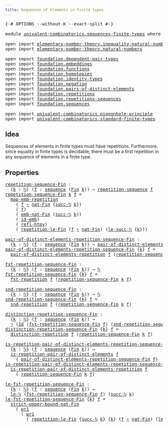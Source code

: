 ```yaml
---
title: Sequences of elements in finite types
---
```


<pre class="Agda"><a id="63" class="Symbol">{-#</a> <a id="67" class="Keyword">OPTIONS</a> <a id="75" class="Pragma">--without-K</a> <a id="87" class="Pragma">--exact-split</a> <a id="101" class="Symbol">#-}</a>

<a id="106" class="Keyword">module</a> <a id="113" href="univalent-combinatorics.sequences-finite-types.html" class="Module">univalent-combinatorics.sequences-finite-types</a> <a id="160" class="Keyword">where</a>

<a id="167" class="Keyword">open</a> <a id="172" class="Keyword">import</a> <a id="179" href="elementary-number-theory.inequality-natural-numbers.html" class="Module">elementary-number-theory.inequality-natural-numbers</a>
<a id="231" class="Keyword">open</a> <a id="236" class="Keyword">import</a> <a id="243" href="elementary-number-theory.natural-numbers.html" class="Module">elementary-number-theory.natural-numbers</a>

<a id="285" class="Keyword">open</a> <a id="290" class="Keyword">import</a> <a id="297" href="foundation.dependent-pair-types.html" class="Module">foundation.dependent-pair-types</a>
<a id="329" class="Keyword">open</a> <a id="334" class="Keyword">import</a> <a id="341" href="foundation.embeddings.html" class="Module">foundation.embeddings</a>
<a id="363" class="Keyword">open</a> <a id="368" class="Keyword">import</a> <a id="375" href="foundation.functions.html" class="Module">foundation.functions</a>
<a id="396" class="Keyword">open</a> <a id="401" class="Keyword">import</a> <a id="408" href="foundation.homotopies.html" class="Module">foundation.homotopies</a>
<a id="430" class="Keyword">open</a> <a id="435" class="Keyword">import</a> <a id="442" href="foundation.identity-types.html" class="Module">foundation.identity-types</a>
<a id="468" class="Keyword">open</a> <a id="473" class="Keyword">import</a> <a id="480" href="foundation.negation.html" class="Module">foundation.negation</a>
<a id="500" class="Keyword">open</a> <a id="505" class="Keyword">import</a> <a id="512" href="foundation.pairs-of-distinct-elements.html" class="Module">foundation.pairs-of-distinct-elements</a>
<a id="550" class="Keyword">open</a> <a id="555" class="Keyword">import</a> <a id="562" href="foundation.repetitions.html" class="Module">foundation.repetitions</a>
<a id="585" class="Keyword">open</a> <a id="590" class="Keyword">import</a> <a id="597" href="foundation.repetitions-sequences.html" class="Module">foundation.repetitions-sequences</a>
<a id="630" class="Keyword">open</a> <a id="635" class="Keyword">import</a> <a id="642" href="foundation.sequences.html" class="Module">foundation.sequences</a>

<a id="664" class="Keyword">open</a> <a id="669" class="Keyword">import</a> <a id="676" href="univalent-combinatorics.pigeonhole-principle.html" class="Module">univalent-combinatorics.pigeonhole-principle</a>
<a id="721" class="Keyword">open</a> <a id="726" class="Keyword">import</a> <a id="733" href="univalent-combinatorics.standard-finite-types.html" class="Module">univalent-combinatorics.standard-finite-types</a>
</pre>
## Idea

Sequences of elements in finite types must have repetitions. Furthermore, since equality in finite types is decidable, there must be a first repetition in any sequence of elements in a finite type.

## Properties

<pre class="Agda"><a id="repetition-sequence-Fin"></a><a id="1015" href="univalent-combinatorics.sequences-finite-types.html#1015" class="Function">repetition-sequence-Fin</a> <a id="1039" class="Symbol">:</a>
  <a id="1043" class="Symbol">(</a><a id="1044" href="univalent-combinatorics.sequences-finite-types.html#1044" class="Bound">k</a> <a id="1046" class="Symbol">:</a> <a id="1048" href="elementary-number-theory.natural-numbers.html#1444" class="Datatype">ℕ</a><a id="1049" class="Symbol">)</a> <a id="1051" class="Symbol">(</a><a id="1052" href="univalent-combinatorics.sequences-finite-types.html#1052" class="Bound">f</a> <a id="1054" class="Symbol">:</a> <a id="1056" href="foundation.sequences.html#369" class="Function">sequence</a> <a id="1065" class="Symbol">(</a><a id="1066" href="univalent-combinatorics.standard-finite-types.html#2149" class="Function">Fin</a> <a id="1070" href="univalent-combinatorics.sequences-finite-types.html#1044" class="Bound">k</a><a id="1071" class="Symbol">))</a> <a id="1074" class="Symbol">→</a> <a id="1076" href="foundation.repetitions-sequences.html#862" class="Function">repetition-sequence</a> <a id="1096" href="univalent-combinatorics.sequences-finite-types.html#1052" class="Bound">f</a>
<a id="1098" href="univalent-combinatorics.sequences-finite-types.html#1015" class="Function">repetition-sequence-Fin</a> <a id="1122" href="univalent-combinatorics.sequences-finite-types.html#1122" class="Bound">k</a> <a id="1124" href="univalent-combinatorics.sequences-finite-types.html#1124" class="Bound">f</a> <a id="1126" class="Symbol">=</a>
  <a id="1130" href="foundation.repetitions.html#4406" class="Function">map-emb-repetition</a>
    <a id="1153" class="Symbol">(</a> <a id="1155" href="univalent-combinatorics.sequences-finite-types.html#1124" class="Bound">f</a> <a id="1157" href="foundation-core.functions.html#407" class="Function Operator">∘</a> <a id="1159" href="univalent-combinatorics.standard-finite-types.html#5670" class="Function">nat-Fin</a> <a id="1167" class="Symbol">{</a><a id="1168" href="elementary-number-theory.natural-numbers.html#1478" class="InductiveConstructor">succ-ℕ</a> <a id="1175" href="univalent-combinatorics.sequences-finite-types.html#1122" class="Bound">k</a><a id="1176" class="Symbol">})</a>
    <a id="1183" class="Symbol">(</a> <a id="1185" href="univalent-combinatorics.sequences-finite-types.html#1124" class="Bound">f</a><a id="1186" class="Symbol">)</a>
    <a id="1192" class="Symbol">(</a> <a id="1194" href="univalent-combinatorics.standard-finite-types.html#6917" class="Function">emb-nat-Fin</a> <a id="1206" class="Symbol">(</a><a id="1207" href="elementary-number-theory.natural-numbers.html#1478" class="InductiveConstructor">succ-ℕ</a> <a id="1214" href="univalent-combinatorics.sequences-finite-types.html#1122" class="Bound">k</a><a id="1215" class="Symbol">))</a>
    <a id="1222" class="Symbol">(</a> <a id="1224" href="foundation-core.embeddings.html#1711" class="Function">id-emb</a><a id="1230" class="Symbol">)</a>
    <a id="1236" class="Symbol">(</a> <a id="1238" href="foundation-core.homotopies.html#710" class="Function">refl-htpy</a><a id="1247" class="Symbol">)</a>
    <a id="1253" class="Symbol">(</a> <a id="1255" href="univalent-combinatorics.pigeonhole-principle.html#5093" class="Function">repetition-le-Fin</a> <a id="1273" class="Symbol">(</a><a id="1274" href="univalent-combinatorics.sequences-finite-types.html#1124" class="Bound">f</a> <a id="1276" href="foundation-core.functions.html#407" class="Function Operator">∘</a> <a id="1278" href="univalent-combinatorics.standard-finite-types.html#5670" class="Function">nat-Fin</a><a id="1285" class="Symbol">)</a> <a id="1287" class="Symbol">(</a><a id="1288" href="elementary-number-theory.inequality-natural-numbers.html#14478" class="Function">le-succ-ℕ</a> <a id="1298" class="Symbol">{</a><a id="1299" href="univalent-combinatorics.sequences-finite-types.html#1122" class="Bound">k</a><a id="1300" class="Symbol">}))</a>

<a id="pair-of-distinct-elements-repetition-sequence-Fin"></a><a id="1305" href="univalent-combinatorics.sequences-finite-types.html#1305" class="Function">pair-of-distinct-elements-repetition-sequence-Fin</a> <a id="1355" class="Symbol">:</a>
  <a id="1359" class="Symbol">{</a><a id="1360" href="univalent-combinatorics.sequences-finite-types.html#1360" class="Bound">k</a> <a id="1362" class="Symbol">:</a> <a id="1364" href="elementary-number-theory.natural-numbers.html#1444" class="Datatype">ℕ</a><a id="1365" class="Symbol">}</a> <a id="1367" class="Symbol">(</a><a id="1368" href="univalent-combinatorics.sequences-finite-types.html#1368" class="Bound">f</a> <a id="1370" class="Symbol">:</a> <a id="1372" href="foundation.sequences.html#369" class="Function">sequence</a> <a id="1381" class="Symbol">(</a><a id="1382" href="univalent-combinatorics.standard-finite-types.html#2149" class="Function">Fin</a> <a id="1386" href="univalent-combinatorics.sequences-finite-types.html#1360" class="Bound">k</a><a id="1387" class="Symbol">))</a> <a id="1390" class="Symbol">→</a> <a id="1392" href="foundation.pairs-of-distinct-elements.html#1375" class="Function">pair-of-distinct-elements</a> <a id="1418" href="elementary-number-theory.natural-numbers.html#1444" class="Datatype">ℕ</a>
<a id="1420" href="univalent-combinatorics.sequences-finite-types.html#1305" class="Function">pair-of-distinct-elements-repetition-sequence-Fin</a> <a id="1470" class="Symbol">{</a><a id="1471" href="univalent-combinatorics.sequences-finite-types.html#1471" class="Bound">k</a><a id="1472" class="Symbol">}</a> <a id="1474" href="univalent-combinatorics.sequences-finite-types.html#1474" class="Bound">f</a> <a id="1476" class="Symbol">=</a>
  <a id="1480" href="foundation.repetitions.html#1315" class="Function">pair-of-distinct-elements-repetition</a> <a id="1517" href="univalent-combinatorics.sequences-finite-types.html#1474" class="Bound">f</a> <a id="1519" class="Symbol">(</a><a id="1520" href="univalent-combinatorics.sequences-finite-types.html#1015" class="Function">repetition-sequence-Fin</a> <a id="1544" href="univalent-combinatorics.sequences-finite-types.html#1471" class="Bound">k</a> <a id="1546" href="univalent-combinatorics.sequences-finite-types.html#1474" class="Bound">f</a><a id="1547" class="Symbol">)</a>

<a id="fst-repetition-sequence-Fin"></a><a id="1550" href="univalent-combinatorics.sequences-finite-types.html#1550" class="Function">fst-repetition-sequence-Fin</a> <a id="1578" class="Symbol">:</a>
  <a id="1582" class="Symbol">{</a><a id="1583" href="univalent-combinatorics.sequences-finite-types.html#1583" class="Bound">k</a> <a id="1585" class="Symbol">:</a> <a id="1587" href="elementary-number-theory.natural-numbers.html#1444" class="Datatype">ℕ</a><a id="1588" class="Symbol">}</a> <a id="1590" class="Symbol">(</a><a id="1591" href="univalent-combinatorics.sequences-finite-types.html#1591" class="Bound">f</a> <a id="1593" class="Symbol">:</a> <a id="1595" href="foundation.sequences.html#369" class="Function">sequence</a> <a id="1604" class="Symbol">(</a><a id="1605" href="univalent-combinatorics.standard-finite-types.html#2149" class="Function">Fin</a> <a id="1609" href="univalent-combinatorics.sequences-finite-types.html#1583" class="Bound">k</a><a id="1610" class="Symbol">))</a> <a id="1613" class="Symbol">→</a> <a id="1615" href="elementary-number-theory.natural-numbers.html#1444" class="Datatype">ℕ</a>
<a id="1617" href="univalent-combinatorics.sequences-finite-types.html#1550" class="Function">fst-repetition-sequence-Fin</a> <a id="1645" class="Symbol">{</a><a id="1646" href="univalent-combinatorics.sequences-finite-types.html#1646" class="Bound">k</a><a id="1647" class="Symbol">}</a> <a id="1649" href="univalent-combinatorics.sequences-finite-types.html#1649" class="Bound">f</a> <a id="1651" class="Symbol">=</a>
  <a id="1655" href="foundation.repetitions.html#1432" class="Function">fst-repetition</a> <a id="1670" href="univalent-combinatorics.sequences-finite-types.html#1649" class="Bound">f</a> <a id="1672" class="Symbol">(</a><a id="1673" href="univalent-combinatorics.sequences-finite-types.html#1015" class="Function">repetition-sequence-Fin</a> <a id="1697" href="univalent-combinatorics.sequences-finite-types.html#1646" class="Bound">k</a> <a id="1699" href="univalent-combinatorics.sequences-finite-types.html#1649" class="Bound">f</a><a id="1700" class="Symbol">)</a>

<a id="snd-repetition-sequence-Fin"></a><a id="1703" href="univalent-combinatorics.sequences-finite-types.html#1703" class="Function">snd-repetition-sequence-Fin</a> <a id="1731" class="Symbol">:</a>
  <a id="1735" class="Symbol">{</a><a id="1736" href="univalent-combinatorics.sequences-finite-types.html#1736" class="Bound">k</a> <a id="1738" class="Symbol">:</a> <a id="1740" href="elementary-number-theory.natural-numbers.html#1444" class="Datatype">ℕ</a><a id="1741" class="Symbol">}</a> <a id="1743" class="Symbol">(</a><a id="1744" href="univalent-combinatorics.sequences-finite-types.html#1744" class="Bound">f</a> <a id="1746" class="Symbol">:</a> <a id="1748" href="foundation.sequences.html#369" class="Function">sequence</a> <a id="1757" class="Symbol">(</a><a id="1758" href="univalent-combinatorics.standard-finite-types.html#2149" class="Function">Fin</a> <a id="1762" href="univalent-combinatorics.sequences-finite-types.html#1736" class="Bound">k</a><a id="1763" class="Symbol">))</a> <a id="1766" class="Symbol">→</a> <a id="1768" href="elementary-number-theory.natural-numbers.html#1444" class="Datatype">ℕ</a>
<a id="1770" href="univalent-combinatorics.sequences-finite-types.html#1703" class="Function">snd-repetition-sequence-Fin</a> <a id="1798" class="Symbol">{</a><a id="1799" href="univalent-combinatorics.sequences-finite-types.html#1799" class="Bound">k</a><a id="1800" class="Symbol">}</a> <a id="1802" href="univalent-combinatorics.sequences-finite-types.html#1802" class="Bound">f</a> <a id="1804" class="Symbol">=</a>
  <a id="1808" href="foundation.repetitions.html#1544" class="Function">snd-repetition</a> <a id="1823" href="univalent-combinatorics.sequences-finite-types.html#1802" class="Bound">f</a> <a id="1825" class="Symbol">(</a><a id="1826" href="univalent-combinatorics.sequences-finite-types.html#1015" class="Function">repetition-sequence-Fin</a> <a id="1850" href="univalent-combinatorics.sequences-finite-types.html#1799" class="Bound">k</a> <a id="1852" href="univalent-combinatorics.sequences-finite-types.html#1802" class="Bound">f</a><a id="1853" class="Symbol">)</a>

<a id="distinction-repetition-sequence-Fin"></a><a id="1856" href="univalent-combinatorics.sequences-finite-types.html#1856" class="Function">distinction-repetition-sequence-Fin</a> <a id="1892" class="Symbol">:</a>
  <a id="1896" class="Symbol">{</a><a id="1897" href="univalent-combinatorics.sequences-finite-types.html#1897" class="Bound">k</a> <a id="1899" class="Symbol">:</a> <a id="1901" href="elementary-number-theory.natural-numbers.html#1444" class="Datatype">ℕ</a><a id="1902" class="Symbol">}</a> <a id="1904" class="Symbol">(</a><a id="1905" href="univalent-combinatorics.sequences-finite-types.html#1905" class="Bound">f</a> <a id="1907" class="Symbol">:</a> <a id="1909" href="foundation.sequences.html#369" class="Function">sequence</a> <a id="1918" class="Symbol">(</a><a id="1919" href="univalent-combinatorics.standard-finite-types.html#2149" class="Function">Fin</a> <a id="1923" href="univalent-combinatorics.sequences-finite-types.html#1897" class="Bound">k</a><a id="1924" class="Symbol">))</a> <a id="1927" class="Symbol">→</a>
  <a id="1931" href="foundation-core.negation.html#452" class="Function">¬</a> <a id="1933" class="Symbol">(</a><a id="1934" href="foundation-core.identity-types.html#641" class="Datatype">Id</a> <a id="1937" class="Symbol">(</a><a id="1938" href="univalent-combinatorics.sequences-finite-types.html#1550" class="Function">fst-repetition-sequence-Fin</a> <a id="1966" href="univalent-combinatorics.sequences-finite-types.html#1905" class="Bound">f</a><a id="1967" class="Symbol">)</a> <a id="1969" class="Symbol">(</a><a id="1970" href="univalent-combinatorics.sequences-finite-types.html#1703" class="Function">snd-repetition-sequence-Fin</a> <a id="1998" href="univalent-combinatorics.sequences-finite-types.html#1905" class="Bound">f</a><a id="1999" class="Symbol">))</a>
<a id="2002" href="univalent-combinatorics.sequences-finite-types.html#1856" class="Function">distinction-repetition-sequence-Fin</a> <a id="2038" class="Symbol">{</a><a id="2039" href="univalent-combinatorics.sequences-finite-types.html#2039" class="Bound">k</a><a id="2040" class="Symbol">}</a> <a id="2042" href="univalent-combinatorics.sequences-finite-types.html#2042" class="Bound">f</a> <a id="2044" class="Symbol">=</a>
  <a id="2048" href="foundation.repetitions.html#1656" class="Function">distinction-repetition</a> <a id="2071" href="univalent-combinatorics.sequences-finite-types.html#2042" class="Bound">f</a> <a id="2073" class="Symbol">(</a><a id="2074" href="univalent-combinatorics.sequences-finite-types.html#1015" class="Function">repetition-sequence-Fin</a> <a id="2098" href="univalent-combinatorics.sequences-finite-types.html#2039" class="Bound">k</a> <a id="2100" href="univalent-combinatorics.sequences-finite-types.html#2042" class="Bound">f</a><a id="2101" class="Symbol">)</a>

<a id="is-repetition-pair-of-distinct-elements-repetition-sequence-Fin"></a><a id="2104" href="univalent-combinatorics.sequences-finite-types.html#2104" class="Function">is-repetition-pair-of-distinct-elements-repetition-sequence-Fin</a> <a id="2168" class="Symbol">:</a>
  <a id="2172" class="Symbol">{</a><a id="2173" href="univalent-combinatorics.sequences-finite-types.html#2173" class="Bound">k</a> <a id="2175" class="Symbol">:</a> <a id="2177" href="elementary-number-theory.natural-numbers.html#1444" class="Datatype">ℕ</a><a id="2178" class="Symbol">}</a> <a id="2180" class="Symbol">(</a><a id="2181" href="univalent-combinatorics.sequences-finite-types.html#2181" class="Bound">f</a> <a id="2183" class="Symbol">:</a> <a id="2185" href="foundation.sequences.html#369" class="Function">sequence</a> <a id="2194" class="Symbol">(</a><a id="2195" href="univalent-combinatorics.standard-finite-types.html#2149" class="Function">Fin</a> <a id="2199" href="univalent-combinatorics.sequences-finite-types.html#2173" class="Bound">k</a><a id="2200" class="Symbol">))</a> <a id="2203" class="Symbol">→</a>
  <a id="2207" href="foundation.repetitions.html#843" class="Function">is-repetition-pair-of-distinct-elements</a> <a id="2247" href="univalent-combinatorics.sequences-finite-types.html#2181" class="Bound">f</a>
    <a id="2253" class="Symbol">(</a> <a id="2255" href="univalent-combinatorics.sequences-finite-types.html#1305" class="Function">pair-of-distinct-elements-repetition-sequence-Fin</a> <a id="2305" href="univalent-combinatorics.sequences-finite-types.html#2181" class="Bound">f</a><a id="2306" class="Symbol">)</a>
<a id="2308" href="univalent-combinatorics.sequences-finite-types.html#2104" class="Function">is-repetition-pair-of-distinct-elements-repetition-sequence-Fin</a> <a id="2372" class="Symbol">{</a><a id="2373" href="univalent-combinatorics.sequences-finite-types.html#2373" class="Bound">k</a><a id="2374" class="Symbol">}</a> <a id="2376" href="univalent-combinatorics.sequences-finite-types.html#2376" class="Bound">f</a> <a id="2378" class="Symbol">=</a>
  <a id="2382" href="foundation.repetitions.html#1827" class="Function">is-repetition-pair-of-distinct-elements-repetition</a> <a id="2433" href="univalent-combinatorics.sequences-finite-types.html#2376" class="Bound">f</a>
    <a id="2439" class="Symbol">(</a> <a id="2441" href="univalent-combinatorics.sequences-finite-types.html#1015" class="Function">repetition-sequence-Fin</a> <a id="2465" href="univalent-combinatorics.sequences-finite-types.html#2373" class="Bound">k</a> <a id="2467" href="univalent-combinatorics.sequences-finite-types.html#2376" class="Bound">f</a><a id="2468" class="Symbol">)</a>

<a id="le-fst-repetition-sequence-Fin"></a><a id="2471" href="univalent-combinatorics.sequences-finite-types.html#2471" class="Function">le-fst-repetition-sequence-Fin</a> <a id="2502" class="Symbol">:</a>
  <a id="2506" class="Symbol">{</a><a id="2507" href="univalent-combinatorics.sequences-finite-types.html#2507" class="Bound">k</a> <a id="2509" class="Symbol">:</a> <a id="2511" href="elementary-number-theory.natural-numbers.html#1444" class="Datatype">ℕ</a><a id="2512" class="Symbol">}</a> <a id="2514" class="Symbol">(</a><a id="2515" href="univalent-combinatorics.sequences-finite-types.html#2515" class="Bound">f</a> <a id="2517" class="Symbol">:</a> <a id="2519" href="foundation.sequences.html#369" class="Function">sequence</a> <a id="2528" class="Symbol">(</a><a id="2529" href="univalent-combinatorics.standard-finite-types.html#2149" class="Function">Fin</a> <a id="2533" href="univalent-combinatorics.sequences-finite-types.html#2507" class="Bound">k</a><a id="2534" class="Symbol">))</a> <a id="2537" class="Symbol">→</a>
  <a id="2541" href="elementary-number-theory.inequality-natural-numbers.html#2066" class="Function">le-ℕ</a> <a id="2546" class="Symbol">(</a><a id="2547" href="univalent-combinatorics.sequences-finite-types.html#1550" class="Function">fst-repetition-sequence-Fin</a> <a id="2575" href="univalent-combinatorics.sequences-finite-types.html#2515" class="Bound">f</a><a id="2576" class="Symbol">)</a> <a id="2578" class="Symbol">(</a><a id="2579" href="elementary-number-theory.natural-numbers.html#1478" class="InductiveConstructor">succ-ℕ</a> <a id="2586" href="univalent-combinatorics.sequences-finite-types.html#2507" class="Bound">k</a><a id="2587" class="Symbol">)</a>
<a id="2589" href="univalent-combinatorics.sequences-finite-types.html#2471" class="Function">le-fst-repetition-sequence-Fin</a> <a id="2620" class="Symbol">{</a><a id="2621" href="univalent-combinatorics.sequences-finite-types.html#2621" class="Bound">k</a><a id="2622" class="Symbol">}</a> <a id="2624" href="univalent-combinatorics.sequences-finite-types.html#2624" class="Bound">f</a> <a id="2626" class="Symbol">=</a>
  <a id="2630" href="univalent-combinatorics.standard-finite-types.html#5771" class="Function">strict-upper-bound-nat-Fin</a>
    <a id="2661" class="Symbol">(</a> <a id="2663" href="foundation-core.dependent-pair-types.html#592" class="Field">pr1</a>
      <a id="2673" class="Symbol">(</a> <a id="2675" href="foundation-core.dependent-pair-types.html#592" class="Field">pr1</a>
        <a id="2687" class="Symbol">(</a> <a id="2689" href="univalent-combinatorics.pigeonhole-principle.html#5093" class="Function">repetition-le-Fin</a> <a id="2707" class="Symbol">{</a><a id="2708" href="elementary-number-theory.natural-numbers.html#1478" class="InductiveConstructor">succ-ℕ</a> <a id="2715" href="univalent-combinatorics.sequences-finite-types.html#2621" class="Bound">k</a><a id="2716" class="Symbol">}</a> <a id="2718" class="Symbol">{</a><a id="2719" href="univalent-combinatorics.sequences-finite-types.html#2621" class="Bound">k</a><a id="2720" class="Symbol">}</a> <a id="2722" class="Symbol">(</a><a id="2723" href="univalent-combinatorics.sequences-finite-types.html#2624" class="Bound">f</a> <a id="2725" href="foundation-core.functions.html#407" class="Function Operator">∘</a> <a id="2727" href="univalent-combinatorics.standard-finite-types.html#5670" class="Function">nat-Fin</a><a id="2734" class="Symbol">)</a> <a id="2736" class="Symbol">(</a><a id="2737" href="elementary-number-theory.inequality-natural-numbers.html#14478" class="Function">le-succ-ℕ</a> <a id="2747" class="Symbol">{</a><a id="2748" href="univalent-combinatorics.sequences-finite-types.html#2621" class="Bound">k</a><a id="2749" class="Symbol">}))))</a>
</pre>